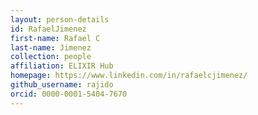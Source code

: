 ```yaml
---
layout: person-details
id: RafaelJimenez
first-name: Rafael C
last-name: Jimenez
collection: people
affiliation: ELIXIR Hub
homepage: https://www.linkedin.com/in/rafaelcjimenez/
github_username: rajido
orcid: 0000-0001-5404-7670
---
```

